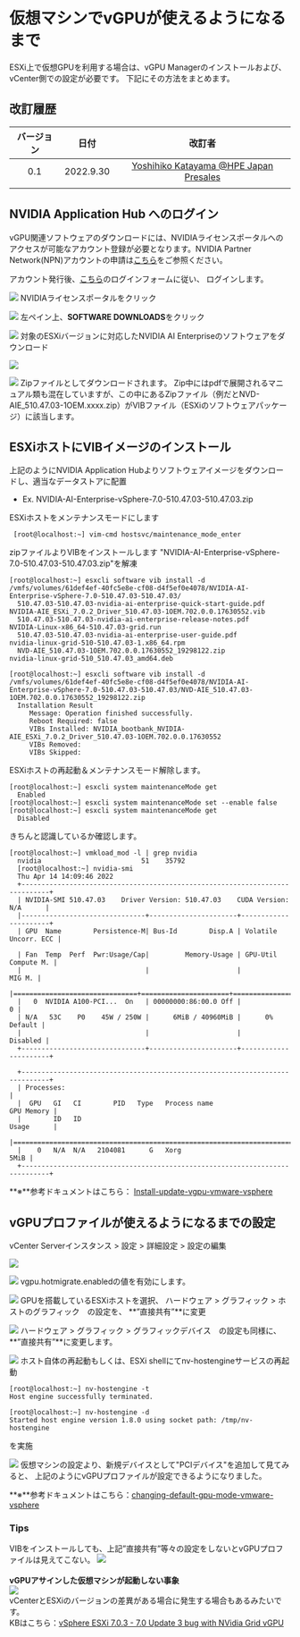 # 仮想マシンでvGPUが使えるようになるまで
ESXi上で仮想GPUを利用する場合は、vGPU Managerのインストールおよび、vCenter側での設定が必要です。
下記にその方法をまとめます。

## 改訂履歴

| バージョン | 日付 | 改訂者 |
| :---: | :---: | :---: |
| 0.1 | 2022.9.30 | [Yoshihiko Katayama @HPE Japan Presales](yoshihiko.katayama@hpe.com) |
|  |  |  |

## NVIDIA Application Hub へのログイン
vGPU関連ソフトウェアのダウンロードには、NVIDIAライセンスポータルへのアクセスが可能なアカウント登録が必要となります。NVIDIA Partner Network(NPN)アカウントの申請は[こちら](https://www.nvidia.com/en-us/about-nvidia/partners/join-npn/)をご参照ください。

アカウント発行後、[こちら](https://nvid.nvidia.com/siteminderagent/forms/login)のログインフォームに従い、
ログインします。


![](pics/pic01.png)
NVIDIAライセンスポータルをクリック

![](pics/pic02.png)
左ペイン上、**SOFTWARE DOWNLOADS**をクリック

![](pics/pic03.png)
対象のESXiバージョンに対応したNVIDIA AI Enterpriseのソフトウェアをダウンロード

![](pics/pic04.png)

![](pics/pic05.png)
Zipファイルとしてダウンロードされます。
Zip中にはpdfで展開されるマニュアル類も混在していますが、この中にあるZipファイル（例だとNVD-AIE_510.47.03-1OEM.xxxx.zip）がVIBファイル（ESXiのソフトウェアパッケージ）に該当します。

## ESXiホストにVIBイメージのインストール
上記のようにNVIDIA Application Hubよりソフトウェアイメージをダウンロードし、適当なデータストアに配置
 - Ex. NVIDIA-AI-Enterprise-vSphere-7.0-510.47.03-510.47.03.zip

ESXiホストをメンテナンスモードにします
```
 [root@localhost:~] vim-cmd hostsvc/maintenance_mode_enter
 ```
zipファイルよりVIBをインストールします
"NVIDIA-AI-Enterprise-vSphere-7.0-510.47.03-510.47.03.zip"を解凍
```
[root@localhost:~] esxcli software vib install -d /vmfs/volumes/61def4ef-40fc5e8e-cf08-d4f5ef0e4078/NVIDIA-AI-Enterprise-vSphere-7.0-510.47.03-510.47.03/
  510.47.03-510.47.03-nvidia-ai-enterprise-quick-start-guide.pdf    NVIDIA-AIE_ESXi_7.0.2_Driver_510.47.03-1OEM.702.0.0.17630552.vib
  510.47.03-510.47.03-nvidia-ai-enterprise-release-notes.pdf        NVIDIA-Linux-x86_64-510.47.03-grid.run
  510.47.03-510.47.03-nvidia-ai-enterprise-user-guide.pdf           nvidia-linux-grid-510-510.47.03-1.x86_64.rpm
  NVD-AIE_510.47.03-1OEM.702.0.0.17630552_19298122.zip              nvidia-linux-grid-510_510.47.03_amd64.deb
```
```
[root@localhost:~] esxcli software vib install -d /vmfs/volumes/61def4ef-40fc5e8e-cf08-d4f5ef0e4078/NVIDIA-AI-Enterprise-vSphere-7.0-510.47.03-510.47.03/NVD-AIE_510.47.03-1OEM.702.0.0.17630552_19298122.zip
  Installation Result
     Message: Operation finished successfully.
     Reboot Required: false
     VIBs Installed: NVIDIA_bootbank_NVIDIA-AIE_ESXi_7.0.2_Driver_510.47.03-1OEM.702.0.0.17630552
     VIBs Removed:
     VIBs Skipped:
```
ESXiホストの再起動＆メンテナンスモード解除します。
```
[root@localhost:~] esxcli system maintenanceMode get
  Enabled
[root@localhost:~] esxcli system maintenanceMode set --enable false
[root@localhost:~] esxcli system maintenanceMode get
  Disabled
```
きちんと認識しているか確認します。
```
[root@localhost:~] vmkload_mod -l | grep nvidia
  nvidia                         51    35792    
  [root@localhost:~] nvidia-smi
  Thu Apr 14 14:09:46 2022       
  +-----------------------------------------------------------------------------+
  | NVIDIA-SMI 510.47.03    Driver Version: 510.47.03    CUDA Version: N/A      |
  |-------------------------------+----------------------+----------------------+
  | GPU  Name        Persistence-M| Bus-Id        Disp.A | Volatile Uncorr. ECC |

  | Fan  Temp  Perf  Pwr:Usage/Cap|         Memory-Usage | GPU-Util  Compute M. |
  |                               |                      |               MIG M. |
  |===============================+======================+======================|
  |   0  NVIDIA A100-PCI...  On   | 00000000:86:00.0 Off |                    0 |
  | N/A   53C    P0    45W / 250W |      6MiB / 40960MiB |      0%      Default |
  |                               |                      |             Disabled |
  +-------------------------------+----------------------+----------------------+

  +-----------------------------------------------------------------------------+
  | Processes:                                                                  |
  |  GPU   GI   CI        PID   Type   Process name                  GPU Memory |
  |        ID   ID                                                   Usage      |
  |=============================================================================|
  |    0   N/A  N/A   2104081      G   Xorg                                5MiB |
  +-----------------------------------------------------------------------------+
```

**※**参考ドキュメントはこちら：
[Install-update-vgpu-vmware-vsphere](https://docs.nvidia.com/grid/latest/grid-vgpu-user-guide/index.html#install-update-vgpu-vmware-vsphere)

## vGPUプロファイルが使えるようになるまでの設定
vCenter Serverインスタンス > 設定 > 詳細設定 > 設定の編集

![](pics/pic06.png)

![](pics/pic07.png)
vgpu.hotmigrate.enabledの値を有効にします。

![](pics/pic08.png)
GPUを搭載しているESXiホストを選択、
ハードウェア > グラフィック > ホストのグラフィック　の設定を、
**”直接共有”**に変更

![](pics/pic09.png)
ハードウェア > グラフィック > グラフィックデバイス　の設定も同様に、
**”直接共有”**に変更します。

![](pics/pic10.png)
ホスト自体の再起動もしくは、ESXi shellにてnv-hostengineサービスの再起動
```
[root@localhost:~] nv-hostengine -t
Host engine successfully terminated.
```
```
[root@localhost:~] nv-hostengine -d
Started host engine version 1.8.0 using socket path: /tmp/nv-hostengine
```
を実施

![](pics/pic11.png)
仮想マシンの設定より、新規デバイスとして"PCIデバイス"を追加して見てみると、
上記のようにvGPUプロファイルが設定できるようになりました。

**※**参考ドキュメントはこちら：[changing-default-gpu-mode-vmware-vsphere](https://docs.nvidia.com/grid/latest/grid-vgpu-user-guide/index.html#changing-default-gpu-mode-vmware-vsphere)


### Tips
VIBをインストールしても、上記”直接共有”等々の設定をしないとvGPUプロファイルは見えてこない。
![](pics/pic12.png)
<br>
<br>
**vGPUアサインした仮想マシンが起動しない事象**<br>
![](pics/pic13.png)<br>
vCenterとESXiのバージョンの差異がある場合に発生する場合もあるみたいです。<br>
KBはこちら：[vSphere ESXi 7.0.3 - 7.0 Update 3 bug with NVidia Grid vGPU](https://communities.vmware.com/t5/Horizon-Desktops-and-Apps/vSphere-ESXi-7-0-3-7-0-Update-3-bug-with-NVidia-Grid-vGPU/td-p/2873904)
